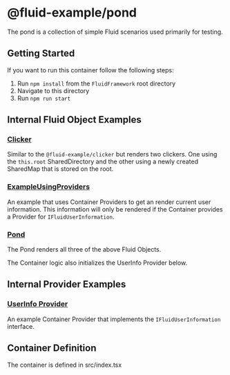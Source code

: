 # @fluid-example/pond

The pond is a collection of simple Fluid scenarios used primarily for testing.

## Getting Started

If you want to run this container follow the following steps:

1. Run `npm install` from the `FluidFramework` root directory
2. Navigate to this directory
3. Run `npm run start`

## Internal Fluid Object Examples

### [Clicker](./src/data-objects/clicker.tsx)

Similar to the `@fluid-example/clicker` but renders two clickers. One using the `this.root`
SharedDirectory and the other using a newly created SharedMap that is stored on the root.

### [ExampleUsingProviders](./src/data-objects/exampleUsingProviders.tsx)

An example that uses Container Providers to get an render current user information. This information
will only be rendered if the Container provides a Provider for `IFluidUserInformation`.

### [Pond](./src/index.tsx)

The Pond renders all three of the above Fluid Objects.

The Container logic also initializes the UserInfo Provider below.

## Internal Provider Examples

### [UserInfo Provider](./src/providers/userInfo.ts)

An example Container Provider that implements the `IFluidUserInformation` interface.

## Container Definition

The container is defined in src/index.tsx
